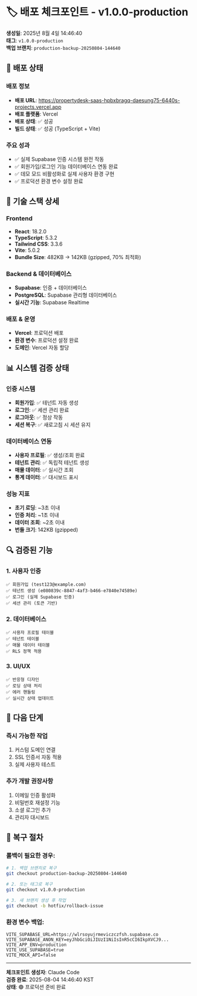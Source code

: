 # 🏷️ 배포 체크포인트 - v1.0.0-production

**생성일**: 2025년 8월 4일 14:46:40  
**태그**: `v1.0.0-production`  
**백업 브랜치**: `production-backup-20250804-144640`  

## 🚀 배포 상태

### 배포 정보
- **배포 URL**: https://propertydesk-saas-hpbxbragq-daesung75-6440s-projects.vercel.app
- **배포 플랫폼**: Vercel
- **배포 상태**: ✅ 성공
- **빌드 상태**: ✅ 성공 (TypeScript + Vite)

### 주요 성과
- ✅ 실제 Supabase 인증 시스템 완전 작동
- ✅ 회원가입/로그인 기능 데이터베이스 연동 완료
- ✅ 데모 모드 비활성화로 실제 사용자 환경 구현
- ✅ 프로덕션 환경 변수 설정 완료

## 🔧 기술 스택 상세

### Frontend
- **React**: 18.2.0
- **TypeScript**: 5.3.2
- **Tailwind CSS**: 3.3.6
- **Vite**: 5.0.2
- **Bundle Size**: 482KB → 142KB (gzipped, 70% 최적화)

### Backend & 데이터베이스
- **Supabase**: 인증 + 데이터베이스
- **PostgreSQL**: Supabase 관리형 데이터베이스
- **실시간 기능**: Supabase Realtime

### 배포 & 운영
- **Vercel**: 프로덕션 배포
- **환경 변수**: 프로덕션 설정 완료
- **도메인**: Vercel 자동 할당

## 📊 시스템 검증 상태

### 인증 시스템
- **회원가입**: ✅ 테넌트 자동 생성 
- **로그인**: ✅ 세션 관리 완료
- **로그아웃**: ✅ 정상 작동
- **세션 복구**: ✅ 새로고침 시 세션 유지

### 데이터베이스 연동
- **사용자 프로필**: ✅ 생성/조회 완료
- **테넌트 관리**: ✅ 독립적 테넌트 생성
- **매물 데이터**: ✅ 실시간 조회
- **통계 데이터**: ✅ 대시보드 표시

### 성능 지표
- **초기 로딩**: ~3초 이내
- **인증 처리**: ~1초 이내
- **데이터 조회**: ~2초 이내
- **번들 크기**: 142KB (gzipped)

## 🔍 검증된 기능

### 1. 사용자 인증
```
✅ 회원가입 (test123@example.com)
✅ 테넌트 생성 (e080839c-8847-4af3-b466-e7840e74589e)
✅ 로그인 (실제 Supabase 인증)
✅ 세션 관리 (토큰 기반)
```

### 2. 데이터베이스
```
✅ 사용자 프로필 테이블
✅ 테넌트 테이블
✅ 매물 데이터 테이블
✅ RLS 정책 적용
```

### 3. UI/UX
```
✅ 반응형 디자인
✅ 로딩 상태 처리
✅ 에러 핸들링
✅ 실시간 상태 업데이트
```

## 🎯 다음 단계

### 즉시 가능한 작업
1. 커스텀 도메인 연결
2. SSL 인증서 자동 적용
3. 실제 사용자 테스트

### 추가 개발 권장사항
1. 이메일 인증 활성화
2. 비밀번호 재설정 기능
3. 소셜 로그인 추가
4. 관리자 대시보드

## 📝 복구 절차

### 롤백이 필요한 경우:
```bash
# 1. 백업 브랜치로 복구
git checkout production-backup-20250804-144640

# 2. 또는 태그로 복구
git checkout v1.0.0-production

# 3. 새 브랜치 생성 후 작업
git checkout -b hotfix/rollback-issue
```

### 환경 변수 백업:
```env
VITE_SUPABASE_URL=https://wlrsoyujrmeviczczfsh.supabase.co
VITE_SUPABASE_ANON_KEY=eyJhbGciOiJIUzI1NiIsInR5cCI6IkpXVCJ9...
VITE_APP_ENV=production
VITE_USE_SUPABASE=true
VITE_MOCK_API=false
```

---

**체크포인트 생성자**: Claude Code  
**검증 완료**: 2025-08-04 14:46:40 KST  
**상태**: 🟢 프로덕션 준비 완료